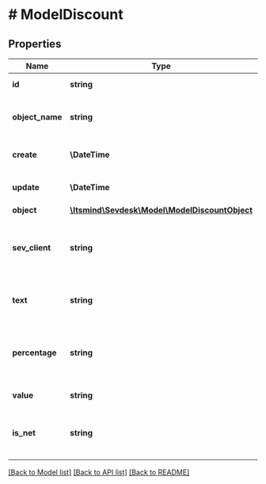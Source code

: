 # # ModelDiscount

## Properties

Name | Type | Description | Notes
------------ | ------------- | ------------- | -------------
**id** | **string** | the id of the discount | [optional] [readonly]
**object_name** | **string** | Model name, which is &#39;Discounts&#39; | [optional] [readonly] [default to 'Discounts']
**create** | **\DateTime** | Date of discount creation | [optional] [readonly]
**update** | **\DateTime** | Date of last discount update | [optional] [readonly]
**object** | [**\Itsmind\Sevdesk\Model\ModelDiscountObject**](ModelDiscountObject.md) |  | [optional]
**sev_client** | **string** | Client to which invoice belongs. Will be filled automatically | [optional] [readonly]
**text** | **string** | A text describing your position. | [optional] [readonly]
**percentage** | **string** | Defines if this is a percentage or an absolute discount | [optional]
**value** | **string** | Value of the discount | [optional]
**is_net** | **string** | Defines is the Discount net or gross 0 - gross 1 - net | [optional]

[[Back to Model list]](../../README.md#models) [[Back to API list]](../../README.md#endpoints) [[Back to README]](../../README.md)
